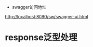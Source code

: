* swagger访问地址

[http://localhost:8080/sw/swagger-ui.html](http://localhost:8080/sw/swagger-ui.html)


# response泛型处理